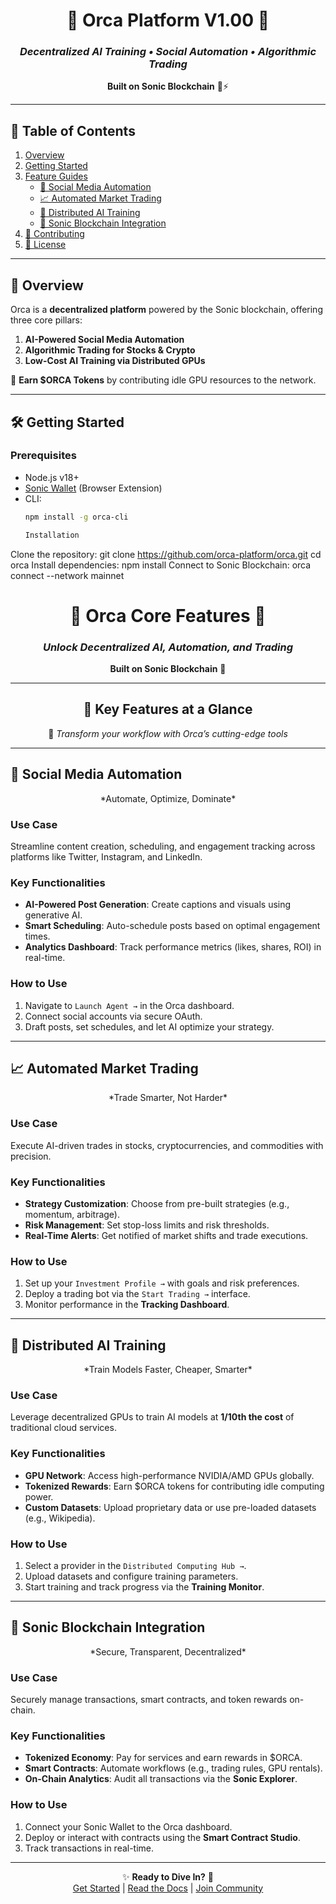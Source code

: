 <div align="center">

# 🐳 **Orca Platform V1.00** 🌊  
### *Decentralized AI Training • Social Automation • Algorithmic Trading*  
**Built on Sonic Blockchain** 🔗⚡  
</div>

---

## 🌟 **Table of Contents**
1. [Overview](#-overview)  
2. [Getting Started](#-getting-started)  
3. [Feature Guides](#-feature-guides)  
   - [🤖 Social Media Automation](#1-social-media-automation)  
   - [📈 Automated Market Trading](#2-automated-market-trading)  
   - [🧠 Distributed AI Training](#3-distributed-ai-training)  
   - [🔗 Sonic Blockchain Integration](#4-sonic-blockchain-integration)  
4. [🤝 Contributing](#-contributing)  
5. [📜 License](#-license)  

---

## 🚀 **Overview** <a name="-overview"></a>
Orca is a **decentralized platform** powered by the Sonic blockchain, offering three core pillars:  
1. **AI-Powered Social Media Automation**  
2. **Algorithmic Trading for Stocks & Crypto**  
3. **Low-Cost AI Training via Distributed GPUs**  

🔸 **Earn $ORCA Tokens** by contributing idle GPU resources to the network.  

---

## 🛠️ **Getting Started** <a name="-getting-started"></a>
### Prerequisites
- Node.js v18+  
- [Sonic Wallet](https://sonic.chain/wallet) (Browser Extension)  
- CLI:  
  ```bash
  npm install -g orca-cli

  Installation
Clone the repository:
git clone https://github.com/orca-platform/orca.git
cd orca
Install dependencies:
npm install
Connect to Sonic Blockchain:
orca connect --network mainnet




<div align="center">

# 🐳 **Orca Core Features** 🌊  
### *Unlock Decentralized AI, Automation, and Trading*  
**Built on Sonic Blockchain** 🔗  

</div>

---

<div align="center">

## 🧩 **Key Features at a Glance**  
🚀 *Transform your workflow with Orca’s cutting-edge tools*  

</div>

---

## 🤖 **Social Media Automation**  
<div align="center">  
*Automate, Optimize, Dominate*  
</div>  

### **Use Case**  
Streamline content creation, scheduling, and engagement tracking across platforms like Twitter, Instagram, and LinkedIn.  

### **Key Functionalities**  
- **AI-Powered Post Generation**: Create captions and visuals using generative AI.  
- **Smart Scheduling**: Auto-schedule posts based on optimal engagement times.  
- **Analytics Dashboard**: Track performance metrics (likes, shares, ROI) in real-time.  

### **How to Use**  
1. Navigate to `Launch Agent →` in the Orca dashboard.  
2. Connect social accounts via secure OAuth.  
3. Draft posts, set schedules, and let AI optimize your strategy.  

---

## 📈 **Automated Market Trading**  
<div align="center">  
*Trade Smarter, Not Harder*  
</div>  

### **Use Case**  
Execute AI-driven trades in stocks, cryptocurrencies, and commodities with precision.  

### **Key Functionalities**  
- **Strategy Customization**: Choose from pre-built strategies (e.g., momentum, arbitrage).  
- **Risk Management**: Set stop-loss limits and risk thresholds.  
- **Real-Time Alerts**: Get notified of market shifts and trade executions.  

### **How to Use**  
1. Set up your `Investment Profile →` with goals and risk preferences.  
2. Deploy a trading bot via the `Start Trading →` interface.  
3. Monitor performance in the **Tracking Dashboard**.  

---

## 🧠 **Distributed AI Training**  
<div align="center">  
*Train Models Faster, Cheaper, Smarter*  
</div>  

### **Use Case**  
Leverage decentralized GPUs to train AI models at **1/10th the cost** of traditional cloud services.  

### **Key Functionalities**  
- **GPU Network**: Access high-performance NVIDIA/AMD GPUs globally.  
- **Tokenized Rewards**: Earn $ORCA tokens for contributing idle computing power.  
- **Custom Datasets**: Upload proprietary data or use pre-loaded datasets (e.g., Wikipedia).  

### **How to Use**  
1. Select a provider in the `Distributed Computing Hub →`.  
2. Upload datasets and configure training parameters.  
3. Start training and track progress via the **Training Monitor**.  

---

## 🔗 **Sonic Blockchain Integration**  
<div align="center">  
*Secure, Transparent, Decentralized*  
</div>  

### **Use Case**  
Securely manage transactions, smart contracts, and token rewards on-chain.  

### **Key Functionalities**  
- **Tokenized Economy**: Pay for services and earn rewards in $ORCA.  
- **Smart Contracts**: Automate workflows (e.g., trading rules, GPU rentals).  
- **On-Chain Analytics**: Audit all transactions via the **Sonic Explorer**.  

### **How to Use**  
1. Connect your Sonic Wallet to the Orca dashboard.  
2. Deploy or interact with contracts using the **Smart Contract Studio**.  
3. Track transactions in real-time.  

---

<div align="center">

✨ **Ready to Dive In?** 🐋  
[Get Started](https://orca.ai) | [Read the Docs](https://docs.orca.ai) | [Join Community](https://discord.gg/orca)  

</div>
